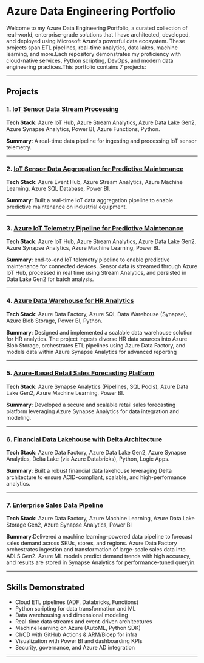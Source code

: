 # Azure Data Engineering Portfolio

Welcome to my Azure Data Engineering Portfolio, a curated collection of real-world, enterprise-grade solutions that I have architected, developed, and deployed using Microsoft Azure's powerful data ecosystem. These projects span ETL pipelines, real-time analytics, data lakes, machine learning, and more.Each repository demonstrates my proficiency with cloud-native services, Python scripting, DevOps, and modern data engineering practices.This portfolio contains 7 projects:

---

##  Projects

### 1. [IoT Sensor Data Stream Processing](https://github.com/matimbaachie/IoT-Sensor-Data-Stream-Processing.git)
**Tech Stack**: Azure IoT Hub, Azure Stream Analytics, Azure Data Lake Gen2, Azure Synapse Analytics, Power BI, Azure Functions, Python.

**Summary**: A real-time data pipeline for ingesting and processing IoT sensor telemetry.

---

### 2. [IoT Sensor Data Aggregation for Predictive Maintenance](https://github.com/matimbaachie/-IoT-Sensor-Data-Aggregation-for-Predictive-Maintenance.git)
**Tech Stack**: Azure Event Hub, Azure Stream Analytics, Azure Machine Learning, Azure SQL Database, Power BI.

**Summary**: Built a real-time IoT data aggregation pipeline to enable predictive maintenance on industrial equipment.

---

### 3. [Azure IoT Telemetry Pipeline for Predictive Maintenance](https://github.com/matimbaachie/Azure-IoT-Telemetry-Pipeline-for-Predictive-Maintenance-.git)
**Tech Stack**: Azure IoT Hub, Azure Stream Analytics, Azure Data Lake Gen2, Azure Synapse Analytics, Azure Machine Learning, Power BI.

**Summary**: end-to-end IoT telemetry pipeline to enable predictive maintenance for connected devices. Sensor data is streamed through Azure IoT Hub, processed in real time using Stream Analytics, and persisted in Data Lake Gen2 for batch analysis.

---

### 4. [Azure Data Warehouse for HR Analytics](https://github.com/matimbaachie/Azure-Data-Warehouse-for-HR-Analytics.git)
**Tech Stack**: Azure Data Factory, Azure SQL Data Warehouse (Synapse), Azure Blob Storage, Power BI, Python.

**Summary**: Designed and implemented a scalable data warehouse solution for HR analytics. The project ingests diverse HR data sources into Azure Blob Storage, orchestrates ETL pipelines using Azure Data Factory, and models data within Azure Synapse Analytics for advanced reporting

---

### 5. [Azure-Based Retail Sales Forecasting Platform](https://github.com/matimbaachie/-Azure-Based-Retail-Sales-Forecasting-Platform.git)
**Tech Stack**: Azure Synapse Analytics (Pipelines, SQL Pools), Azure Data Lake Gen2, Azure Machine Learning, Power BI.

**Summary**: Developed a secure and scalable retail sales forecasting platform leveraging Azure Synapse Analytics for data integration and modeling. 

---

### 6. [Financial Data Lakehouse with Delta Architecture](https://github.com/matimbaachie/Financial-Data-Lakehouse-with-Delta-Architecture.git)
**Tech Stack**: Azure Data Factory, Azure Data Lake Gen2, Azure Synapse Analytics, Delta Lake (via Azure Databricks), Python, Logic Apps.

**Summary**: Built a robust financial data lakehouse leveraging Delta architecture to ensure ACID-compliant, scalable, and high-performance analytics.

---

### 7. [Enterprise Sales Data Pipeline](https://github.com/matimbaachie/-Enterprise-Sales-Data-Pipeline.git)
**Tech Stack**: Azure Data Factory, Azure Machine Learning, Azure Data Lake Storage Gen2, Azure Synapse Analytics, Power BI

**Summary**:Delivered a machine learning-powered data pipeline to forecast sales demand across SKUs, stores, and regions. Azure Data Factory orchestrates ingestion and transformation of large-scale sales data into ADLS Gen2. Azure ML models predict demand trends with high accuracy, and results are stored in Synapse Analytics for performance-tuned queryin.

---

##  Skills Demonstrated

- Cloud ETL pipelines (ADF, Databricks, Functions)
- Python scripting for data transformation and ML
- Data warehousing and dimensional modeling
- Real-time data streams and event-driven architectures
- Machine learning on Azure (AutoML, Python SDK)
- CI/CD with GitHub Actions & ARM/Bicep for infra
- Visualization with Power BI and dashboarding KPIs
- Security, governance, and Azure AD integration

---
